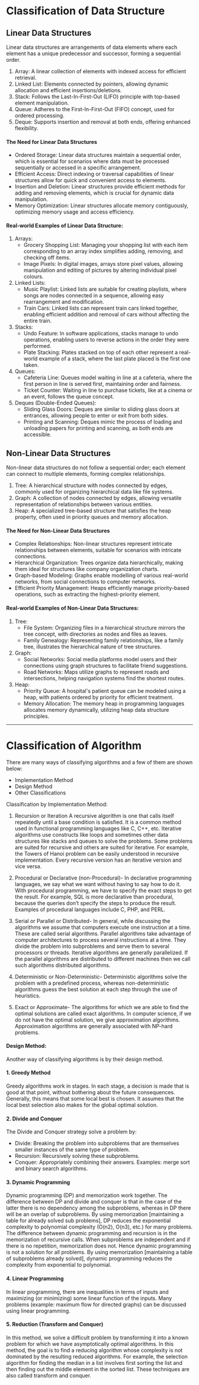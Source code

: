 # Classification of Data Structure
## Linear Data Structures
Linear data structures are arrangements of data elements where each element has a unique predecessor and successor, forming a sequential order.
1. Array: A linear collection of elements with indexed access for efficient retrieval.
2. Linked List: Elements connected by pointers, allowing dynamic allocation and efficient insertions/deletions.
3. Stack: Follows the Last-In-First-Out (LIFO) principle with top-based element manipulation.
4. Queue: Adheres to the First-In-First-Out (FIFO) concept, used for ordered processing.
5. Deque: Supports insertion and removal at both ends, offering enhanced flexibility.

#### The Need for Linear Data Structures
+ Ordered Storage: Linear data structures maintain a sequential order, which is essential for scenarios where data must be processed sequentially or accessed in a specific arrangement.
+ Efficient Access: Direct indexing or traversal capabilities of linear structures allow for quick and convenient access to elements.
+ Insertion and Deletion: Linear structures provide efficient methods for adding and removing elements, which is crucial for dynamic data manipulation.
+ Memory Optimization: Linear structures allocate memory contiguously, optimizing memory usage and access efficiency.

#### Real-world Examples of Linear Data Structure:
1. Arrays:
   + Grocery Shopping List: Managing your shopping list with each item corresponding to an array index simplifies adding, removing, and checking off items.
   + Image Pixels: In digital images, arrays store pixel values, allowing manipulation and editing of pictures by altering individual pixel colours.
2. Linked Lists:
   + Music Playlist: Linked lists are suitable for creating playlists, where songs are nodes connected in a sequence, allowing easy rearrangement and modification.
   + Train Cars: Linked lists can represent train cars linked together, enabling efficient addition and removal of cars without affecting the entire train.  
3. Stacks:
   + Undo Feature: In software applications, stacks manage to undo operations, enabling users to reverse actions in the order they were performed.
   + Plate Stacking: Plates stacked on top of each other represent a real-world example of a stack, where the last plate placed is the first one taken.
4. Queues:
   + Cafeteria Line: Queues model waiting in line at a cafeteria, where the first person in line is served first, maintaining order and fairness.
   + Ticket Counter: Waiting in line to purchase tickets, like at a cinema or an event, follows the queue concept.   
5. Deques (Double-Ended Queues):
   + Sliding Glass Doors: Deques are similar to sliding glass doors at entrances, allowing people to enter or exit from both sides.
   + Printing and Scanning: Deques mimic the process of loading and unloading papers for printing and scanning, as both ends are accessible.

## Non-Linear Data Structures
Non-linear data structures do not follow a sequential order; each element can connect to multiple elements, forming complex relationships.
1. Tree: A hierarchical structure with nodes connected by edges, commonly used for organizing hierarchical data like file systems.
2. Graph: A collection of nodes connected by edges, allowing versatile representation of relationships between various entities.
3. Heap: A specialized tree-based structure that satisfies the heap property, often used in priority queues and memory allocation.

#### The Need for Non-Linear Data Structures
+ Complex Relationships:
    Non-linear structures represent intricate relationships between elements, suitable for scenarios with intricate connections.
+ Hierarchical Organization: 
    Trees organize data hierarchically, making them ideal for structures like company organization charts.
+ Graph-based Modeling:
    Graphs enable modelling of various real-world networks, from social connections to computer networks.
+ Efficient Priority Management: 
        Heaps efficiently manage priority-based operations, such as extracting the highest-priority element.

#### Real-world Examples of Non-Linear Data Structures:
1. Tree:
    + File System: Organizing files in a hierarchical structure mirrors the tree concept, with directories as nodes and files as leaves.
    + Family Genealogy: Representing family relationships, like a family tree, illustrates the hierarchical nature of tree structures.
2. Graph:
    + Social Networks: Social media platforms model users and their connections using graph structures to facilitate friend suggestions.
    + Road Networks: Maps utilize graphs to represent roads and intersections, helping navigation systems find the shortest routes.
3. Heap:
    + Priority Queue: A hospital's patient queue can be modeled using a heap, with patients ordered by priority for efficient treatment.
    + Memory Allocation: The memory heap in programming languages allocates memory dynamically, utilizing heap data structure principles.

---

# Classification of Algorithm
There are many ways of classifying algorithms and a few of them are shown below:
+ Implementation Method
+ Design Method
+ Other Classifications

Classification by Implementation Method:

1. Recursion or Iteration
A recursive algorithm is one that calls itself repeatedly until a base condition is satisfied. It is a common method used in functional programming languages like C, C++, etc.
Iterative algorithms use constructs like loops and sometimes other data structures like stacks and queues to solve the problems.
Some problems are suited for recursive and others are suited for iterative. For example, the Towers of Hanoi problem can be easily understood in recursive implementation. Every recursive version has an iterative version and vice versa.

2. Procedural or Declarative (non-Procedural)-
In declarative programming languages, we say what we want without having to say how to do it.
With procedural programming, we have to specify the exact steps to get the result. For example, SQL is more declarative than procedural, because the queries don’t specify the steps to produce the result. Examples of procedural languages include C, PHP, and PERL.

3. Serial or Parallel or Distributed-
In general, while discussing the algorithms we assume that computers execute one instruction at a time. These are called serial algorithms.
Parallel algorithms take advantage of computer architectures to process several instructions at a time. They divide the problem into subproblems and serve them to several processors or threads. Iterative algorithms are generally parallelized.
If the parallel algorithms are distributed to different machines then we call such algorithms distributed algorithms.

4. Deterministic or Non-Deterministic-
Deterministic algorithms solve the problem with a predefined process, whereas non-deterministic algorithms guess the best solution at each step through the use of heuristics.

5. Exact or Approximate-
The algorithms for which we are able to find the optimal solutions are called exact algorithms. In computer science, if we do not have the optimal solution, we give approximation algorithms.
Approximation algorithms are generally associated with NP-hard problems.

#### Design Method:

Another way of classifying algorithms is by their design method.

#### 1. Greedy Method
>
Greedy algorithms work in stages.
In each stage, a decision is made that is good at that point, without bothering about the future consequences. Generally, this means that some local best is chosen. It assumes that the local best selection also makes for the global optimal solution.

#### 2. Divide and Conquer
>
The Divide and Conquer strategy solve a problem by:
- Divide: Breaking the problem into subproblems that are themselves smaller instances of the same type of problem.
- Recursion: Recursively solving these subproblems.
- Conquer: Appropriately combining their answers.
Examples: merge sort and binary search algorithms.

#### 3. Dynamic Programming
>
Dynamic programming (DP) and memorization work together. The difference between DP and divide and conquer is that in the case of the latter there is no dependency among the subproblems, whereas in DP there will be an overlap of subproblems. By using memorization [maintaining a table for already solved sub problems], DP reduces the exponential complexity to polynomial complexity (O(n2), O(n3), etc.) for many problems. The difference between dynamic programming and recursion is in the memorization of recursive calls. When subproblems are independent and if there is no repetition, memorization does not. Hence dynamic programming is not a solution for all problems.
By using memorization [maintaining a table of subproblems already solved], dynamic programming reduces the complexity from exponential to polynomial.

#### 4. Linear Programming 
>
In linear programming, there are inequalities in terms of inputs and maximizing (or minimizing) some linear function of the inputs.
Many problems (example: maximum flow for directed graphs) can be discussed using linear programming.

#### 5. Reduction (Transform and Conquer)
>
In this method, we solve a difficult problem by transforming it into a known problem for which we have asymptotically optimal algorithms. In this method, the goal is to find a reducing algorithm whose complexity is not dominated by the resulting reduced algorithms. For example, the selection algorithm for finding the median in a list involves first sorting the list and then finding out the middle element in the sorted list. These techniques are also called transform and conquer.

